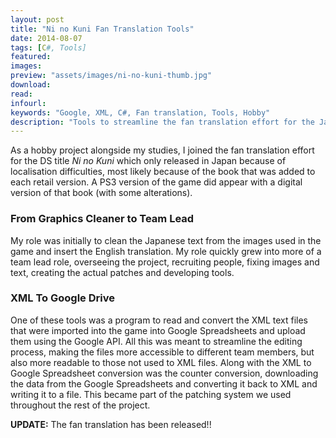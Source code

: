 ```yaml
---
layout: post
title: "Ni no Kuni Fan Translation Tools"
date: 2014-08-07
tags: [C#, Tools]
featured: 
images:
preview: "assets/images/ni-no-kuni-thumb.jpg"
download:
read:
infourl:
keywords: "Google, XML, C#, Fan translation, Tools, Hobby"
description: "Tools to streamline the fan translation effort for the Japan-exclusive DS title Ni no Kuni."
---
```


As a hobby project alongside my studies, I joined the fan translation effort for the DS title <i>Ni no Kuni</i> which only released in Japan because of localisation difficulties, most likely because of the book that was added to each retail version. A PS3 version of the game did appear with a digital version of that book (with some alterations).

### From Graphics Cleaner to Team Lead
My role was initially to clean the Japanese text from the images used in the game and insert the English translation. My role quickly grew into more of a team lead role, overseeing the project, recruiting people, fixing images and text, creating the actual patches and developing tools.

### XML To Google Drive
One of these tools was a program to read and convert the XML text files that were imported into the game into Google Spreadsheets and upload them using the Google API. All this was meant to streamline the editing process, making the files more accessible to different team members, but also more readable to those not used to XML files. Along with the XML to Google Spreadsheet conversion was the counter conversion, downloading the data from the Google Spreadsheets and converting it back to XML and writing it to a file. This became part of the patching system we used throughout the rest of the project.

**UPDATE:** The fan translation has been released!!